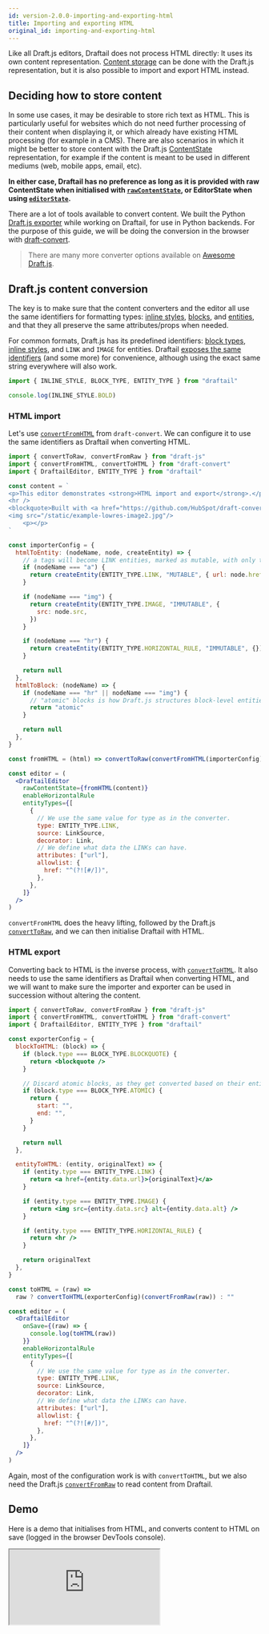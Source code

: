 ```yaml
---
id: version-2.0.0-importing-and-exporting-html
title: Importing and exporting HTML
original_id: importing-and-exporting-html
---
```


Like all Draft.js editors, Draftail does not process HTML directly: It uses its own content representation. [Content storage](ContentStorage.md) can be done with the Draft.js representation, but it is also possible to import and export HTML instead.

## Deciding how to store content

In some use cases, it may be desirable to store rich text as HTML. This is particularly useful for websites which do not need further processing of their content when displaying it, or which already have existing HTML processing (for example in a CMS). There are also scenarios in which it might be better to store content with the Draft.js [ContentState](https://draftjs.org/docs/api-reference-content-state/) representation, for example if the content is meant to be used in different mediums (web, mobile apps, email, etc).

**In either case, Draftail has no preference as long as it is provided with raw ContentState when initialised with [`rawContentState`](API.md#rawcontentstate-and-onsave), or EditorState when using [`editorState`](API.md#editorstate-and-onchange).**

There are a lot of tools available to convert content. We built the Python [Draft.js exporter](https://github.com/springload/draftjs_exporter) while working on Draftail, for use in Python backends. For the purpose of this guide, we will be doing the conversion in the browser with [draft-convert](https://github.com/HubSpot/draft-convert).

> There are many more converter options available on [Awesome Draft.js](https://github.com/nikgraf/awesome-draft-js).

## Draft.js content conversion

The key is to make sure that the content converters and the editor all use the same identifiers for formatting types: [inline styles](InlineStyles.md), [blocks](Blocks.md), and [entities](Entities.md), and that they all preserve the same attributes/props when needed.

For common formats, Draft.js has its predefined identifiers: [block types](https://github.com/facebook/draft-js/blob/master/src/model/constants/DraftBlockType.js), [inline styles](https://github.com/facebook/draft-js/blob/master/src/model/immutable/DefaultDraftInlineStyle.js), and `LINK` and `IMAGE` for entities. Draftail [exposes the same identifiers](API.md#content-format-identifiers) (and some more) for convenience, although using the exact same string everywhere will also work.

```js
import { INLINE_STYLE, BLOCK_TYPE, ENTITY_TYPE } from "draftail"

console.log(INLINE_STYLE.BOLD)
```

### HTML import

Let's use [`convertFromHTML`](https://github.com/HubSpot/draft-convert#convertfromhtml) from `draft-convert`. We can configure it to use the same identifiers as Draftail when converting HTML.

```jsx
import { convertToRaw, convertFromRaw } from "draft-js"
import { convertFromHTML, convertToHTML } from "draft-convert"
import { DraftailEditor, ENTITY_TYPE } from "draftail"

const content = `
<p>This editor demonstrates <strong>HTML import and export</strong>.</p>
<hr />
<blockquote>Built with <a href="https://github.com/HubSpot/draft-convert">draft-convert</a></blockquote>
<img src="/static/example-lowres-image2.jpg"/>
    <p></p>
`

const importerConfig = {
  htmlToEntity: (nodeName, node, createEntity) => {
    // a tags will become LINK entities, marked as mutable, with only the URL as data.
    if (nodeName === "a") {
      return createEntity(ENTITY_TYPE.LINK, "MUTABLE", { url: node.href })
    }

    if (nodeName === "img") {
      return createEntity(ENTITY_TYPE.IMAGE, "IMMUTABLE", {
        src: node.src,
      })
    }

    if (nodeName === "hr") {
      return createEntity(ENTITY_TYPE.HORIZONTAL_RULE, "IMMUTABLE", {})
    }

    return null
  },
  htmlToBlock: (nodeName) => {
    if (nodeName === "hr" || nodeName === "img") {
      // "atomic" blocks is how Draft.js structures block-level entities.
      return "atomic"
    }

    return null
  },
}

const fromHTML = (html) => convertToRaw(convertFromHTML(importerConfig)(html))

const editor = (
  <DraftailEditor
    rawContentState={fromHTML(content)}
    enableHorizontalRule
    entityTypes={[
      {
        // We use the same value for type as in the converter.
        type: ENTITY_TYPE.LINK,
        source: LinkSource,
        decorator: Link,
        // We define what data the LINKs can have.
        attributes: ["url"],
        allowlist: {
          href: "^(?![#/])",
        },
      },
    ]}
  />
)
```

`convertFromHTML` does the heavy lifting, followed by the Draft.js [`convertToRaw`](https://draftjs.org/docs/api-reference-data-conversion#converttoraw), and we can then initialise Draftail with HTML.

### HTML export

Converting back to HTML is the inverse process, with [`convertToHTML`](https://github.com/HubSpot/draft-convert#converttohtml). It also needs to use the same identifiers as Draftail when converting HTML, and we will want to make sure the importer and exporter can be used in succession without altering the content.

```jsx
import { convertToRaw, convertFromRaw } from "draft-js"
import { convertFromHTML, convertToHTML } from "draft-convert"
import { DraftailEditor, ENTITY_TYPE } from "draftail"

const exporterConfig = {
  blockToHTML: (block) => {
    if (block.type === BLOCK_TYPE.BLOCKQUOTE) {
      return <blockquote />
    }

    // Discard atomic blocks, as they get converted based on their entity.
    if (block.type === BLOCK_TYPE.ATOMIC) {
      return {
        start: "",
        end: "",
      }
    }

    return null
  },

  entityToHTML: (entity, originalText) => {
    if (entity.type === ENTITY_TYPE.LINK) {
      return <a href={entity.data.url}>{originalText}</a>
    }

    if (entity.type === ENTITY_TYPE.IMAGE) {
      return <img src={entity.data.src} alt={entity.data.alt} />
    }

    if (entity.type === ENTITY_TYPE.HORIZONTAL_RULE) {
      return <hr />
    }

    return originalText
  },
}

const toHTML = (raw) =>
  raw ? convertToHTML(exporterConfig)(convertFromRaw(raw)) : ""

const editor = (
  <DraftailEditor
    onSave={(raw) => {
      console.log(toHTML(raw))
    }}
    enableHorizontalRule
    entityTypes={[
      {
        // We use the same value for type as in the converter.
        type: ENTITY_TYPE.LINK,
        source: LinkSource,
        decorator: Link,
        // We define what data the LINKs can have.
        attributes: ["url"],
        allowlist: {
          href: "^(?![#/])",
        },
      },
    ]}
  />
)
```

Again, most of the configuration work is with `convertToHTML`, but we also need the Draft.js [`convertFromRaw`](https://draftjs.org/docs/api-reference-data-conversion#convertfromraw) to read content from Draftail.

## Demo

Here is a demo that initialises from HTML, and converts content to HTML on save (logged in the browser DevTools console).

<iframe src="https://demo.draftail.org/storybook/iframe.html?id=docs--html-conversion" class="iframe iframe--docs-400"></iframe>
